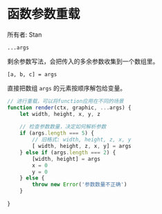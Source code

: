 # 函数参数重载

所有者: Stan

`...args`

剩余参数写法，会把传入的多余参数收集到一个数组里。

`[a, b, c] = args`

直接把数组 `args` 的元素按顺序解包给变量。

```jsx
// 进行重载，可以将function应用在不同的场景
function render(ctx, graphic, ...args) {
    let width, height, x, y, z
    
    // 检查参数数量，决定如何解析参数
    if (args.length === 5) {
        // 旧格式: width, height, z, x, y
        [ width, height, z, x, y] = args
    } else if (args.length === 2) {
        [width, height] = args
        x = 0
        y = 0         
    } else {
        throw new Error('参数数量不正确')
    }
   
}

```